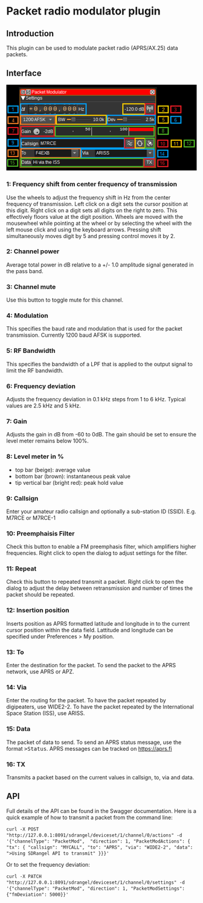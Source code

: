 <h1>Packet radio modulator plugin</h1>

<h2>Introduction</h2>

This plugin can be used to modulate packet radio (APRS/AX.25) data packets.

<h2>Interface</h2>

![Packet Modulator plugin GUI](../../../doc/img/PacketMod_plugin.png)

<h3>1: Frequency shift from center frequency of transmission</h3>

Use the wheels to adjust the frequency shift in Hz from the center frequency of transmission. Left click on a digit sets the cursor position at this digit. Right click on a digit sets all digits on the right to zero. This effectively floors value at the digit position. Wheels are moved with the mousewheel while pointing at the wheel or by selecting the wheel with the left mouse click and using the keyboard arrows. Pressing shift simultaneously moves digit by 5 and pressing control moves it by 2.

<h3>2: Channel power</h3>

Average total power in dB relative to a +/- 1.0 amplitude signal generated in the pass band.

<h3>3: Channel mute</h3>

Use this button to toggle mute for this channel.

<h3>4: Modulation</h3>

This specifies the baud rate and modulation that is used for the packet transmission. Currently 1200 baud AFSK is supported.

<h3>5: RF Bandwidth</h3>

This specifies the bandwidth of a LPF that is applied to the output signal to limit the RF bandwidth.

<h3>6: Frequency deviation</h3>

Adjusts the frequency deviation in 0.1 kHz steps from 1 to 6 kHz. Typical values are 2.5 kHz and 5 kHz. 

<h3>7: Gain</h3>

Adjusts the gain in dB from -60 to 0dB. The gain should be set to ensure the level meter remains below 100%. 

<h3>8: Level meter in %</h3>

  - top bar (beige): average value
  - bottom bar (brown): instantaneous peak value
  - tip vertical bar (bright red): peak hold value

<h3>9: Callsign</h3>

Enter your amateur radio callsign and optionally a sub-station ID (SSID). E.g. M7RCE or M7RCE-1

<h3>10: Preemphaisis Filter</h3>

Check this button to enable a FM preemphasis filter, which amplifiers higher frequencies. Right click to open the dialog to adjust settings for the filter. 

<h3>11: Repeat</h3>

Check this button to repeated transmit a packet. Right click to open the dialog to adjust the delay between retransmission and number of times the packet should be repeated. 

<h3>12: Insertion position</h3>

Inserts position as APRS formatted latitude and longitude in to the current cursor position within the data field. Lattitude and longitude can be specified under Preferences > My position.

<h3>13: To</h3>

Enter the destination for the packet. To send the packet to the APRS network, use APRS or APZ. 

<h3>14: Via</h3>

Enter the routing for the packet. To have the packet repeated by digipeaters, use WIDE2-2. To have the packet repeated by the International Space Station (ISS), use ARISS.

<h3>15: Data</h3>

The packet of data to send. To send an APRS status message, use the format <tt>>Status</tt>. APRS messages can be tracked on https://aprs.fi

<h3>16: TX</h3>

Transmits a packet based on the current values in callsign, to, via and data.

<h2>API</h2>

Full details of the API can be found in the Swagger documentation. Here is a quick example of how to transmit a packet from the command line: 

    curl -X POST "http://127.0.0.1:8091/sdrangel/deviceset/1/channel/0/actions" -d '{"channelType": "PacketMod",  "direction": 1, "PacketModActions": { "tx": { "callsign": "MYCALL", "to": "APRS", "via": "WIDE2-2", "data": ">Using SDRangel API to transmit" }}}'

Or to set the frequency deviation:

    curl -X PATCH "http://127.0.0.1:8091/sdrangel/deviceset/1/channel/0/settings" -d '{"channelType": "PacketMod", "direction": 1, "PacketModSettings": {"fmDeviation": 5000}}'

